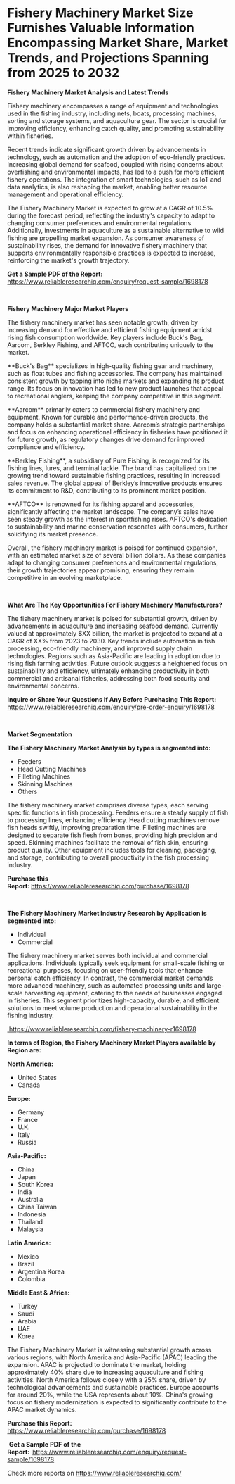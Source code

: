 <p><h1>Fishery Machinery Market Size Furnishes Valuable Information Encompassing Market Share, Market Trends, and Projections Spanning from 2025 to 2032</h1></p><p><strong>Fishery Machinery Market Analysis and Latest Trends</strong></p>
<p><p>Fishery machinery encompasses a range of equipment and technologies used in the fishing industry, including nets, boats, processing machines, sorting and storage systems, and aquaculture gear. The sector is crucial for improving efficiency, enhancing catch quality, and promoting sustainability within fisheries. </p><p>Recent trends indicate significant growth driven by advancements in technology, such as automation and the adoption of eco-friendly practices. Increasing global demand for seafood, coupled with rising concerns about overfishing and environmental impacts, has led to a push for more efficient fishery operations. The integration of smart technologies, such as IoT and data analytics, is also reshaping the market, enabling better resource management and operational efficiency.</p><p>The Fishery Machinery Market is expected to grow at a CAGR of 10.5% during the forecast period, reflecting the industry's capacity to adapt to changing consumer preferences and environmental regulations. Additionally, investments in aquaculture as a sustainable alternative to wild fishing are propelling market expansion. As consumer awareness of sustainability rises, the demand for innovative fishery machinery that supports environmentally responsible practices is expected to increase, reinforcing the market's growth trajectory.</p></p>
<p><strong>Get a Sample PDF of the Report:&nbsp;</strong> <a href="https://www.reliableresearchiq.com/enquiry/request-sample/1698178?utm_campaign=2245&utm_medium=2&utm_source=Github&utm_content=ia&utm_term=20022025&utm_id=fishery-machinery">https://www.reliableresearchiq.com/enquiry/request-sample/1698178</a></p>
<p>&nbsp;</p>
<p><strong>Fishery Machinery Major Market Players</strong></p>
<p><p>The fishery machinery market has seen notable growth, driven by increasing demand for effective and efficient fishing equipment amidst rising fish consumption worldwide. Key players include Buck's Bag, Aarcom, Berkley Fishing, and AFTCO, each contributing uniquely to the market.</p><p>**Buck's Bag** specializes in high-quality fishing gear and machinery, such as float tubes and fishing accessories. The company has maintained consistent growth by tapping into niche markets and expanding its product range. Its focus on innovation has led to new product launches that appeal to recreational anglers, keeping the company competitive in this segment.</p><p>**Aarcom** primarily caters to commercial fishery machinery and equipment. Known for durable and performance-driven products, the company holds a substantial market share. Aarcom’s strategic partnerships and focus on enhancing operational efficiency in fisheries have positioned it for future growth, as regulatory changes drive demand for improved compliance and efficiency.</p><p>**Berkley Fishing**, a subsidiary of Pure Fishing, is recognized for its fishing lines, lures, and terminal tackle. The brand has capitalized on the growing trend toward sustainable fishing practices, resulting in increased sales revenue. The global appeal of Berkley’s innovative products ensures its commitment to R&D, contributing to its prominent market position.</p><p>**AFTCO** is renowned for its fishing apparel and accessories, significantly affecting the market landscape. The company’s sales have seen steady growth as the interest in sportfishing rises. AFTCO's dedication to sustainability and marine conservation resonates with consumers, further solidifying its market presence.</p><p>Overall, the fishery machinery market is poised for continued expansion, with an estimated market size of several billion dollars. As these companies adapt to changing consumer preferences and environmental regulations, their growth trajectories appear promising, ensuring they remain competitive in an evolving marketplace.</p></p>
<p>&nbsp;</p>
<p><strong>What Are The Key Opportunities For Fishery Machinery Manufacturers?</strong></p>
<p><p>The fishery machinery market is poised for substantial growth, driven by advancements in aquaculture and increasing seafood demand. Currently valued at approximately $XX billion, the market is projected to expand at a CAGR of XX% from 2023 to 2030. Key trends include automation in fish processing, eco-friendly machinery, and improved supply chain technologies. Regions such as Asia-Pacific are leading in adoption due to rising fish farming activities. Future outlook suggests a heightened focus on sustainability and efficiency, ultimately enhancing productivity in both commercial and artisanal fisheries, addressing both food security and environmental concerns.</p></p>
<p><strong>Inquire or Share Your Questions If Any Before Purchasing This Report:</strong> <a href="https://www.reliableresearchiq.com/enquiry/pre-order-enquiry/1698178?utm_campaign=2245&utm_medium=2&utm_source=Github&utm_content=ia&utm_term=20022025&utm_id=fishery-machinery">https://www.reliableresearchiq.com/enquiry/pre-order-enquiry/1698178</a></p>
<p>&nbsp;</p>
<p><strong>Market Segmentation</strong></p>
<p><strong>The Fishery Machinery Market Analysis by types is segmented into:</strong></p>
<p><ul><li>Feeders</li><li>Head Cutting Machines</li><li>Filleting Machines</li><li>Skinning Machines</li><li>Others</li></ul></p>
<p><p>The fishery machinery market comprises diverse types, each serving specific functions in fish processing. Feeders ensure a steady supply of fish to processing lines, enhancing efficiency. Head cutting machines remove fish heads swiftly, improving preparation time. Filleting machines are designed to separate fish flesh from bones, providing high precision and speed. Skinning machines facilitate the removal of fish skin, ensuring product quality. Other equipment includes tools for cleaning, packaging, and storage, contributing to overall productivity in the fish processing industry.</p></p>
<p><strong>Purchase this Report:&nbsp;</strong><a href="https://www.reliableresearchiq.com/purchase/1698178?utm_campaign=2245&utm_medium=2&utm_source=Github&utm_content=ia&utm_term=20022025&utm_id=fishery-machinery">https://www.reliableresearchiq.com/purchase/1698178</a></p>
<p>&nbsp;</p>
<p><strong>The Fishery Machinery Market Industry Research by Application is segmented into:</strong></p>
<p><ul><li>Individual</li><li>Commercial</li></ul></p>
<p><p>The fishery machinery market serves both individual and commercial applications. Individuals typically seek equipment for small-scale fishing or recreational purposes, focusing on user-friendly tools that enhance personal catch efficiency. In contrast, the commercial market demands more advanced machinery, such as automated processing units and large-scale harvesting equipment, catering to the needs of businesses engaged in fisheries. This segment prioritizes high-capacity, durable, and efficient solutions to meet volume production and operational sustainability in the fishing industry.</p></p>
<p><a href="https://www.reliableresearchiq.com/fishery-machinery-r1698178?utm_campaign=2245&utm_medium=2&utm_source=Github&utm_content=ia&utm_term=20022025&utm_id=fishery-machinery">&nbsp;https://www.reliableresearchiq.com/fishery-machinery-r1698178</a></p>
<p><strong>In terms of Region, the Fishery Machinery Market Players available by Region are:</strong></p>
<p>
    <p> <strong> North America: </strong>
        <ul>
            <li>United States</li>
            <li>Canada</li>
        </ul>
        </p> 
    <p> <strong> Europe: </strong>
        <ul>
            <li>Germany</li>
            <li>France</li>
            <li>U.K.</li>
            <li>Italy</li>
            <li>Russia</li>
        </ul>
        </p> 
    <p> <strong> Asia-Pacific: </strong>
        <ul>
            <li>China</li>
            <li>Japan</li>
            <li>South Korea</li>
            <li>India</li>
            <li>Australia</li>
            <li>China Taiwan</li>
            <li>Indonesia</li>
            <li>Thailand</li>
            <li>Malaysia</li>
        </ul>
        </p> 
    <p> <strong> Latin America: </strong>
        <ul>
            <li>Mexico</li>
            <li>Brazil</li>
            <li>Argentina Korea</li>
            <li>Colombia</li>
        </ul>
        </p> 
    <p> <strong> Middle East & Africa: </strong>
        <ul>
            <li>Turkey</li>
            <li>Saudi</li>
            <li>Arabia</li>
            <li>UAE</li>
            <li>Korea</li>
        </ul>
    </p>
    </p>
<p><p>The Fishery Machinery Market is witnessing substantial growth across various regions, with North America and Asia-Pacific (APAC) leading the expansion. APAC is projected to dominate the market, holding approximately 40% share due to increasing aquaculture and fishing activities. North America follows closely with a 25% share, driven by technological advancements and sustainable practices. Europe accounts for around 20%, while the USA represents about 10%. China's growing focus on fishery modernization is expected to significantly contribute to the APAC market dynamics.</p></p>
<p><strong>Purchase this Report: </strong><a href="https://www.reliableresearchiq.com/purchase/1698178?utm_campaign=2245&utm_medium=2&utm_source=Github&utm_content=ia&utm_term=20022025&utm_id=fishery-machinery">https://www.reliableresearchiq.com/purchase/1698178</a></p>
<p>&nbsp;<strong>Get a Sample PDF of the Report:&nbsp;&nbsp;</strong><a href="https://www.reliableresearchiq.com/enquiry/request-sample/1698178?utm_campaign=2245&utm_medium=2&utm_source=Github&utm_content=ia&utm_term=20022025&utm_id=fishery-machinery">https://www.reliableresearchiq.com/enquiry/request-sample/1698178</a></p>
<p><strong></strong></p>
<p>Check more reports on <a href="https://www.reliableresearchiq.com/?utm_campaign=2245&utm_medium=2&utm_source=Github&utm_content=ia&utm_term=20022025&utm_id=fishery-machinery">https://www.reliableresearchiq.com/</a></p>